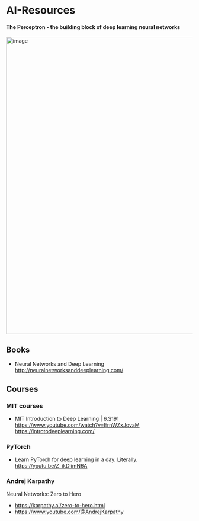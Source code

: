 # AI-Resources

#### The Perceptron - the building block of deep learning neural networks
<img width="802" alt="image" src="https://github.com/user-attachments/assets/e5f0881e-cc67-4058-a83d-77f49b094a02" />

## Books

* Neural Networks and Deep Learning
http://neuralnetworksanddeeplearning.com/



## Courses

### MIT courses

* MIT Introduction to Deep Learning | 6.S191
https://www.youtube.com/watch?v=ErnWZxJovaM  
https://introtodeeplearning.com/  

### PyTorch

* Learn PyTorch for deep learning in a day. Literally.
https://youtu.be/Z_ikDlimN6A

### Andrej Karpathy

Neural Networks: Zero to Hero
* https://karpathy.ai/zero-to-hero.html
* https://www.youtube.com/@AndrejKarpathy
